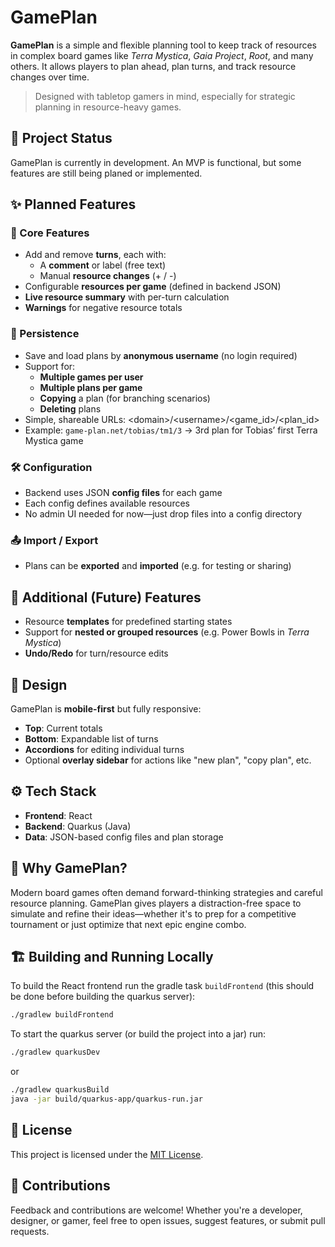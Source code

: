 # GamePlan

**GamePlan** is a simple and flexible planning tool to keep track of resources in complex board games like *Terra
Mystica*, *Gaia Project*, *Root*, and many others. It allows players to plan ahead, plan turns, and track resource
changes over time.

> Designed with tabletop gamers in mind, especially for strategic planning in resource-heavy games.

## 🚧 Project Status

GamePlan is currently in development. An MVP is functional, but some features are still being planed or implemented.

## ✨ Planned Features

### 🔹 Core Features

- Add and remove **turns**, each with:
    - A **comment** or label (free text)
    - Manual **resource changes** (+ / -)
- Configurable **resources per game** (defined in backend JSON)
- **Live resource summary** with per-turn calculation
- **Warnings** for negative resource totals

### 💾 Persistence

- Save and load plans by **anonymous username** (no login required)
- Support for:
    - **Multiple games per user**
    - **Multiple plans per game**
    - **Copying** a plan (for branching scenarios)
    - **Deleting** plans
- Simple, shareable URLs: \<domain>/\<username>/\<game_id>/\<plan_id>
- Example: `game-plan.net/tobias/tm1/3` → 3rd plan for Tobias’ first Terra Mystica game

### 🛠️ Configuration

- Backend uses JSON **config files** for each game
- Each config defines available resources
- No admin UI needed for now—just drop files into a config directory

### 📤 Import / Export

- Plans can be **exported** and **imported** (e.g. for testing or sharing)

## 🌱 Additional (Future) Features

- Resource **templates** for predefined starting states
- Support for **nested or grouped resources** (e.g. Power Bowls in *Terra Mystica*)
- **Undo/Redo** for turn/resource edits

## 🧩 Design

GamePlan is **mobile-first** but fully responsive:

- **Top**: Current totals
- **Bottom**: Expandable list of turns
- **Accordions** for editing individual turns
- Optional **overlay sidebar** for actions like "new plan", "copy plan", etc.

## ⚙️ Tech Stack

- **Frontend**: React
- **Backend**: Quarkus (Java)
- **Data**: JSON-based config files and plan storage

## 🧠 Why GamePlan?

Modern board games often demand forward-thinking strategies and careful resource planning. GamePlan gives players a
distraction-free space to simulate and refine their ideas—whether it's to prep for a competitive tournament or just
optimize that next epic engine combo.

## 🏗️ Building and Running Locally

To build the React frontend run the gradle task `buildFrontend` (this should be done before building the quarkus
server):

```bash
./gradlew buildFrontend
```

To start the quarkus server (or build the project into a jar) run:

```bash
./gradlew quarkusDev
```

or

```bash
./gradlew quarkusBuild
java -jar build/quarkus-app/quarkus-run.jar
```

## 📄 License

This project is licensed under the [MIT License](LICENSE).

## 🙌 Contributions

Feedback and contributions are welcome! Whether you're a developer, designer, or gamer, feel free to open issues,
suggest features, or submit pull requests.
